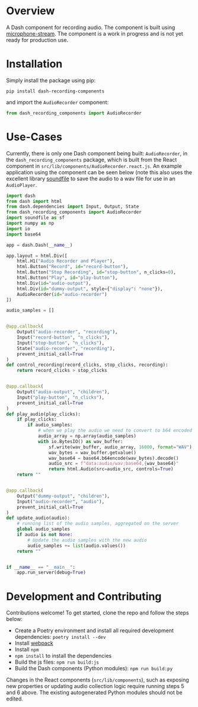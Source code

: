 
# Overview
A Dash component for recording audio. The component is built using [microphone-stream](https://www.npmjs.com/package/microphone-stream). The component is a work in progress and is not yet ready for production use. 

# Installation
Simply install the package using pip:
```shell
pip install dash-recording-components
```

and import the `AudioRecorder` component:
```python
from dash_recording_components import AudioRecorder
```

# Use-Cases
Currently, there is only one Dash component being built: `AudioRecorder`, in the `dash_recording_components` package, which is built from the React component in `src/lib/components/AudioRecorder.react.js`. An example application using the component can be seen below (note this also uses the excellent library [soundfile](https://pypi.org/project/SoundFile/) to save the audio to a wav file for use in an `AudioPlayer`.

```python
import dash
from dash import html
from dash.dependencies import Input, Output, State
from dash_recording_components import AudioRecorder
import soundfile as sf
import numpy as np
import io
import base64

app = dash.Dash(__name__)

app.layout = html.Div([
    html.H1("Audio Recorder and Player"),
    html.Button("Record", id="record-button"),
    html.Button("Stop Recording", id="stop-button", n_clicks=0),
    html.Button("Play", id="play-button"),
    html.Div(id="audio-output"),
    html.Div(id="dummy-output", style={"display": "none"}),
    AudioRecorder(id="audio-recorder")
])

audio_samples = []  


@app.callback(
    Output("audio-recorder", "recording"),
    Input("record-button", "n_clicks"),
    Input("stop-button", "n_clicks"),
    State("audio-recorder", "recording"),
    prevent_initial_call=True
)
def control_recording(record_clicks, stop_clicks, recording):
    return record_clicks > stop_clicks


@app.callback(
    Output("audio-output", "children"),
    Input("play-button", "n_clicks"),
    prevent_initial_call=True
)
def play_audio(play_clicks):
    if play_clicks:
        if audio_samples:
            # when we play the audio we need to convert to b64 encoded wav and provide it as a data URI
            audio_array = np.array(audio_samples)
            with io.BytesIO() as wav_buffer:
                sf.write(wav_buffer, audio_array, 16000, format="WAV")
                wav_bytes = wav_buffer.getvalue()
                wav_base64 = base64.b64encode(wav_bytes).decode()
                audio_src = f"data:audio/wav;base64,{wav_base64}"
                return html.Audio(src=audio_src, controls=True)
    return ""


@app.callback(
    Output("dummy-output", "children"),
    Input("audio-recorder", "audio"),
    prevent_initial_call=True
)
def update_audio(audio):
    # running list of the audio samples, aggregated on the server
    global audio_samples
    if audio is not None:
        # Update the audio samples with the new audio
        audio_samples += list(audio.values())
    return ""


if __name__ == "__main__":
    app.run_server(debug=True)
```


# Development and Contributing
Contributions welcome! To get started, clone the repo and follow the steps below:

- Create a Poetry environment and install all required development dependencies: `poetry install --dev`
- Install [webpack](https://webpack.js.org/)
- Install `npm` 
- `npm install` to install the dependencies
- Build the js files: `npm run build:js`
- Build the Dash components (Python modules): `npm run build:py`

Changes in the React components  (`src/lib/components`), such as exposing new properties or updating audio collection logic require running steps 5 and 6 above. The existing autogenerated Python modules should not be edited.


